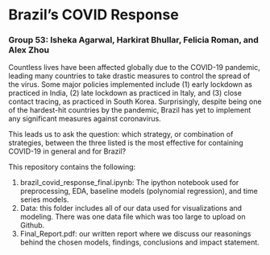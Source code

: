 # Brazil’s COVID Response

### Group 53: Isheka Agarwal, Harkirat Bhullar, Felicia Roman, and Alex Zhou

Countless lives have been affected globally due to the COVID-19 pandemic, leading many countries to take drastic measures to control the spread of the virus. Some major policies implemented  include (1) early lockdown as practiced in India, (2) late lockdown as practiced in Italy, and (3) close contact tracing, as practiced in South Korea. Surprisingly, despite being one of the hardest-hit countries by the pandemic, Brazil has yet to implement any significant measures against coronavirus. 

This leads us to ask the question: which strategy, or combination of strategies, between the three listed is the most effective for containing COVID-19 in general and for Brazil?

This repository contains the following:
1. brazil_covid_response_final.ipynb: The ipython notebook used for preprocessing, EDA, baseline models (polynomial regression), and time series models. 
2. Data: this folder includes all of our data used for visualizations and modeling. There was one data file which was too large to upload on Github. 
3. Final_Report.pdf: our written report where we discuss our reasonings behind the chosen models, findings, conclusions and impact statement. 


